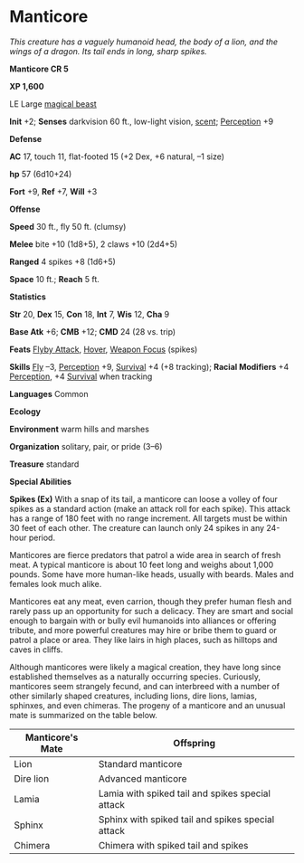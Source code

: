 # Manticore

_This creature has a vaguely humanoid head, the body of a lion, and the wings of a dragon. Its tail ends in long, sharp spikes._

**Manticore CR 5**

**XP 1,600**

LE Large [magical beast](creatureTypes.html#_magical-beast)

**Init** +2; **Senses** darkvision 60 ft., low-light vision, [scent](universalMonsterRules.html#_scent); [Perception](../skills/perception.html#_perception) +9

**Defense**

**AC** 17, touch 11, flat-footed 15 (+2 Dex, +6 natural, –1 size)

**hp** 57 (6d10+24)

**Fort** +9, **Ref** +7, **Will** +3

**Offense**

**Speed** 30 ft., fly 50 ft. (clumsy)

**Melee** bite +10 (1d8+5), 2 claws +10 (2d4+5)

**Ranged** 4 spikes +8 (1d6+5)

**Space** 10 ft.; **Reach** 5 ft.

**Statistics**

**Str** 20, **Dex** 15, **Con** 18, **Int** 7, **Wis** 12, **Cha** 9

**Base Atk** +6; **CMB** +12; **CMD** 24 (28 vs. trip)

**Feats** [Flyby Attack](monsterFeats.html#_flyby-attack), [Hover](monsterFeats.html#_hover), [Weapon Focus](../feats.html#_weapon-focus) (spikes)

**Skills** [Fly](../skills/fly.html#_fly) –3, [Perception](../skills/perception.html#_perception) +9, [Survival](../skills/survival.html#_survival) +4 (+8 tracking); **Racial Modifiers** +4 [Perception](../skills/perception.html#_perception), +4 [Survival](../skills/survival.html#_survival) when tracking

**Languages** Common

**Ecology**

**Environment** warm hills and marshes

**Organization** solitary, pair, or pride (3–6)

**Treasure** standard

**Special Abilities**

**Spikes (Ex)** With a snap of its tail, a manticore can loose a volley of four spikes as a standard action (make an attack roll for each spike). This attack has a range of 180 feet with no range increment. All targets must be within 30 feet of each other. The creature can launch only 24 spikes in any 24-hour period.

Manticores are fierce predators that patrol a wide area in search of fresh meat. A typical manticore is about 10 feet long and weighs about 1,000 pounds. Some have more human-like heads, usually with beards. Males and females look much alike.

Manticores eat any meat, even carrion, though they prefer human flesh and rarely pass up an opportunity for such a delicacy. They are smart and social enough to bargain with or bully evil humanoids into alliances or offering tribute, and more powerful creatures may hire or bribe them to guard or patrol a place or area. They like lairs in high places, such as hilltops and caves in cliffs.

Although manticores were likely a magical creation, they have long since established themselves as a naturally occurring species. Curiously, manticores seem strangely fecund, and can interbreed with a number of other similarly shaped creatures, including lions, dire lions, lamias, sphinxes, and even chimeras. The progeny of a manticore and an unusual mate is summarized on the table below.

| Manticore's Mate | Offspring |
| --- | --- |
| Lion | Standard manticore |
| Dire lion | Advanced manticore |
| Lamia | Lamia with spiked tail and spikes special attack |
| Sphinx | Sphinx with spiked tail and spikes special attack |
| Chimera | Chimera with spiked tail and spikes |


